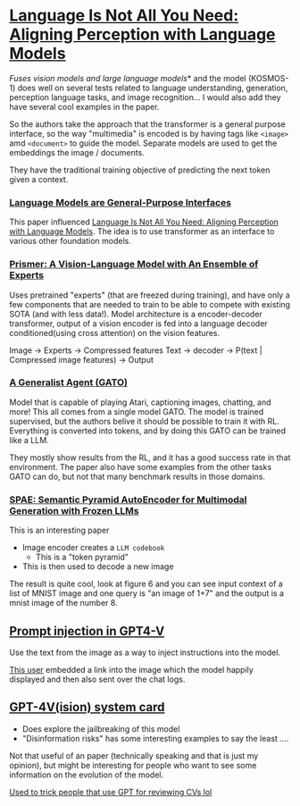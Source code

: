 # [Language Is Not All You Need: Aligning Perception with Language Models](https://arxiv.org/pdf/2302.14045.pdf)
*Fuses vision models and large language models** and the model (KOSMOS-1) does well on several tests related to language understanding, generation, perception language tasks, and image recognition… 
I would also add they have several cool examples in the paper.

So the authors take the approach that the transformer is a general purpose interface, so the way "multimedia" is encoded is by having tags like `<image>` amd `<document>` to guide the model. Separate models are used to get the embeddings the image / documents.

They have the traditional training objective of predicting the next token given a context. 


### [Language Models are General-Purpose Interfaces](https://arxiv.org/pdf/2206.06336.pdf)
This paper influenced [Language Is Not All You Need: Aligning Perception with Language Models](https://arxiv.org/pdf/2302.14045.pdf).
The idea is to use transformer as an interface to various other foundation models. 

### [Prismer: A Vision-Language Model with An Ensemble of Experts](https://arxiv.org/pdf/2303.02506.pdf)
Uses pretrained "experts" (that are freezed during training), and have only a few components that are needed to train to be able to compete with existing SOTA (and with less data!).
Model architecture is a encoder-decoder transformer, output of a vision encoder is fed into a language decoder conditioned(using cross attention) on the vision features.

Image -> Experts -> Compressed features
Text -> decoder -> P(text | Compressed image features) -> Output

### [A Generalist Agent (GATO)](https://arxiv.org/pdf/2205.06175.pdf)
Model that is capable of playing Atari, captioning images, chatting, and more! This all comes from a single model GATO. The model is trained supervised, but the authors belive it should be possible to train it with RL.
Everything is converted into tokens, and by doing this GATO can be trained like a LLM. 

They mostly show results from the RL, and it has a good success rate in that environment. The paper also have some examples from the other tasks GATO can do, but not that many benchmark results in those domains.

### [SPAE: Semantic Pyramid AutoEncoder for Multimodal Generation with Frozen LLMs](https://arxiv.org/pdf/2306.17842.pdf)
This is an interesting paper
- Image encoder creates a `LLM codebook`
  - This is a "token pyramid"
- This is then used to decode a new image

The result is quite cool, look at figure 6 and you can see input context of a list of MNIST image and one query is "an image of 1+7" and the output is a mnist image of the number 8.

## [Prompt injection in GPT4-V](https://twitter.com/simonw/status/1712976440969646543)
Use the text from the image as a way to inject instructions into the model.

[This user](https://twitter.com/wunderwuzzi23/status/1712996824364048444) embedded a link into the image which the model happily displayed and then also sent over the chat logs.

## [GPT-4V(ision) system card](https://cdn.openai.com/papers/GPTV_System_Card.pdf)
- Does explore the jailbreaking of this model
- "Disinformation risks" has some interesting examples to say the least ....

Not that useful of an paper (technically speaking and that is just my opinion), but might be interesting for people who want to see some information on the evolution of the model.

[Used to trick people that use GPT for reviewing CVs lol](https://twitter.com/d_feldman/status/1713019158474920321)
